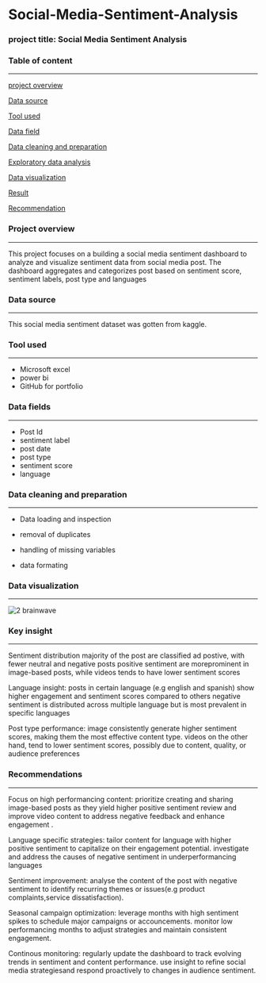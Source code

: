# Social-Media-Sentiment-Analysis

### project title: Social Media Sentiment Analysis

### Table of content
---

[project overview](#project-overview)

[Data source](#Data-source)

[Tool used](#Tool-used)

[Data field](#Data-field)

[Data cleaning and preparation](#Data-cleaning-and-preparation)

[Exploratory data analysis](#Exploratory-data-analysis)

[Data visualization](#Data-visualization)

[Result](Result)

[Recommendation](#Recommendation)

### Project overview
---
This project focuses on a building a social media sentiment dashboard to analyze and visualize sentiment data from social media post. The dashboard aggregates and categorizes post based on sentiment score, sentiment labels, post type and languages

### Data source
---
This social media sentiment dataset was gotten from kaggle.

### Tool used
---
- Microsoft excel
- power bi
- GitHub for portfolio 

### Data fields 
---
- Post Id
- sentiment label
- post date 
- post type 
- sentiment score
- language

### Data cleaning and preparation
---
- Data loading and inspection

- removal of duplicates

- handling of missing variables

- data formating

  

### Data visualization 
---

![2 brainwave](https://github.com/user-attachments/assets/5dfb4eab-407f-4749-8bde-46406213a4f7)

### Key insight
---
Sentiment distribution 
majority of the post are classified ad postive, with fewer neutral and negative posts
positive sentiment are moreprominent in image-based posts, while videos tends to have lower sentiment scores 

Language insight:
posts in certain language (e.g english and spanish) show higher engagement and sentiment scores compared to others
negative sentiment is distributed across multiple language but is most prevalent in specific languages 

Post type performance:
image consistently generate higher sentiment scores, making them the most effective content type. videos on the other hand, tend to lower sentiment scores, possibly due to content, quality, or audience preferences

### Recommendations
---
Focus on high performancing content:
prioritize creating and sharing image-based posts as they yield higher positive sentiment 
review and improve video content to address negative feedback and enhance engagement .

Language specific strategies:
tailor content for language with higher positive sentiment to capitalize on their engagement potential.
investigate and address the causes of negative sentiment in underperformancing languages

Sentiment improvement: analyse the content of the post with negative sentiment to identify recurring themes or issues(e.g product complaints,service dissatisfaction).

Seasonal campaign optimization:
leverage months with high sentiment spikes to schedule major campaigns or accouncements.
monitor low performancing months to adjust strategies and maintain consistent engagement.

Continous monitoring: regularly update the dashboard to track evolving trends in sentiment and content performance.
use insight to refine social media strategiesand respond proactively to changes in audience sentiment.
